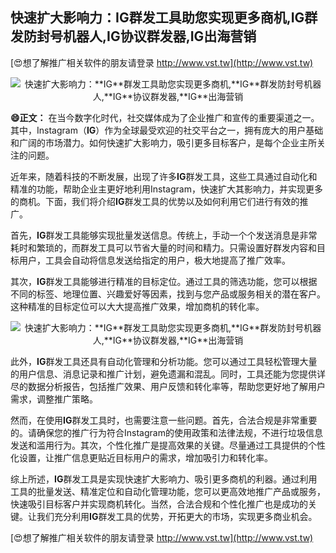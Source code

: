 ## **快速扩大影响力：**IG**群发工具助您实现更多商机,**IG**群发防封号机器人,**IG**协议群发器,**IG**出海营销**

[😍想了解推广相关软件的朋友请登录 http://www.vst.tw](http://www.vst.tw)

 <center><img src="https://vst.tw/MP4/tuiguang/png/1.png" alt="快速扩大影响力：**IG**群发工具助您实现更多商机,**IG**群发防封号机器人,**IG**协议群发器,**IG**出海营销"></center>

**😄正文：**
在当今数字化时代，社交媒体成为了企业推广和宣传的重要渠道之一。其中，Instagram（**IG**）作为全球最受欢迎的社交平台之一，拥有庞大的用户基础和广阔的市场潜力。如何快速扩大影响力，吸引更多目标客户，是每个企业主所关注的问题。

近年来，随着科技的不断发展，出现了许多**IG**群发工具，这些工具通过自动化和精准的功能，帮助企业主更好地利用Instagram，快速扩大其影响力，并实现更多的商机。下面，我们将介绍**IG**群发工具的优势以及如何利用它们进行有效的推广。

首先，**IG**群发工具能够实现批量发送信息。传统上，手动一个个发送消息是非常耗时和繁琐的，而群发工具可以节省大量的时间和精力。只需设置好群发内容和目标用户，工具会自动将信息发送给指定的用户，极大地提高了推广效率。

其次，**IG**群发工具能够进行精准的目标定位。通过工具的筛选功能，您可以根据不同的标签、地理位置、兴趣爱好等因素，找到与您产品或服务相关的潜在客户。这种精准的目标定位可以大大提高推广效果，增加商机的转化率。

 <center><img src="https://vst.tw/MP4/tuiguang/png/6.png" alt="快速扩大影响力：**IG**群发工具助您实现更多商机,**IG**群发防封号机器人,**IG**协议群发器,**IG**出海营销"></center>

此外，**IG**群发工具还具有自动化管理和分析功能。您可以通过工具轻松管理大量的用户信息、消息记录和推广计划，避免遗漏和混乱。同时，工具还能为您提供详尽的数据分析报告，包括推广效果、用户反馈和转化率等，帮助您更好地了解用户需求，调整推广策略。

然而，在使用**IG**群发工具时，也需要注意一些问题。首先，合法合规是非常重要的。请确保您的推广行为符合Instagram的使用政策和法律法规，不进行垃圾信息发送和滥用行为。其次，个性化推广是提高效果的关键。尽量通过工具提供的个性化设置，让推广信息更贴近目标用户的需求，增加吸引力和转化率。

综上所述，**IG**群发工具是实现快速扩大影响力、吸引更多商机的利器。通过利用工具的批量发送、精准定位和自动化管理功能，您可以更高效地推广产品或服务，快速吸引目标客户并实现商机转化。当然，合法合规和个性化推广也是成功的关键。让我们充分利用**IG**群发工具的优势，开拓更大的市场，实现更多商业机会。

[😍想了解推广相关软件的朋友请登录 http://www.vst.tw](http://www.vst.tw)



